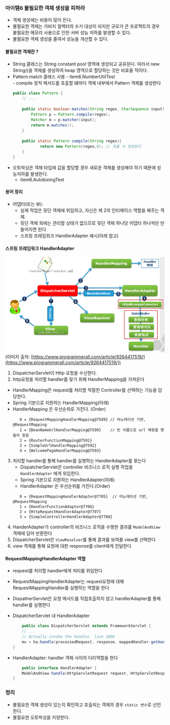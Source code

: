 ### 아이템6 불필요한 객체 생성을 피하라
- 객체 생성에는 비용이 많이 든다. 
- 불필요한 객체는 가비지 컬렉터의 수거 대상이 되지만 규모가 큰 프로젝트의 경우 불필요한 메모리 사용으로 인한 서버 성능 저하를 발생할 수 있다.
- 불필요한 객체 생성을 줄여서 성능을 개선할 수 있다.

#### 불필요한 객체란 ?
- String 클래스는 String constant pool 영역에 생성되고 공유된다. 따라서 new String()을 객체를 생성하여 heap 영역으로 할당하는 것은 비효율 적이다.
- Pattern.match 클래스 사용
      - item6.NumberUtilTest  
      - compile 정적 메서드를 호출할 떄마다 객체 내부에서 Pattern 객체를 생성한다
  ```java
  public class Pattern {
      // ...
        
      public static boolean matches(String regex, CharSequence input) {
          Pattern p = Pattern.compile(regex);
          Matcher m = p.matcher(input);
          return m.matches();
      }
     
      public static Pattern compile(String regex){
              return new Pattern(regex,0); // 호출 시 생성된다
      }
  }
  ```
- 오토박싱은 객체 타입에 값을 할당할 경우 새로운 객체를 생성해야 하기 때문에 성능저하를 발생한다.
  - item6.AutobixingTest 

#### 용어 정리
 - 어댑터(또는 뷰):
   - 실제 작업은 뒷단 객체에 위임하고, 자신은 제 2의 인터페이스 역할을 해주는 객체. 
   - 뒷단 객체 외에는 관리할 상태가 없으므로 뒷단 객체 하나당 어댑터 하나씩만 만들어지면 된다
   - 스프링 프레임워크 HandlerAdapter 예시(아래 참고)

#### 스프링 프레임워크 HandlerAdapter
![image_info](../../images/dispatcher-servlet.png)
(이미지 출처: [https://www.programmerall.com/article/9264417519/](https://www.programmerall.com/article/9264417519/))
1) DispatcherServlet이 Http 요청을 수신한다.
2) http요청을 처리할 handler를 찾기 위해 HandlerMapping을 가져온다
  - HandlerMapping은 request를 처리할 적절한 Controller를 선택하는 기능을 담당한다.
  - Spring 기본으로 지원하는 HandlerMapping(아래)
  - HandlerMapping 은 우선순위로 가진다. (Order)
    ```text
       0 = {RequestMappingHandlerMapping@7589} // 어노테이션 기반, @RequestMapping
       1 = {BeanNameUrlHandlerMapping@7590}    // 빈 이름으로 url 매핑할 핸들러 찾음
       2 = {RouterFunctionMapping@7591}
       3 = {SimpleUrlHandlerMapping@7592}
       4 = {WelcomePageHandlerMapping@7593}
    ```
3) 처리할 handler를 통해 handler를 실행하는 HandlerAdapter를 찾는다
   - DispatcherServlet은 controller 비즈니스 로직 실행 작업을 `HandlerAdapter` 에게 위임한다.
   - Spring 기본으로 지원하는 HandlerAdapter(아래)
   - HandlerAdapter 은 우선순위를 가진다.(Order)
   ```text
      0 = {RequestMappingHandlerAdapter@7705}  // 어노테이션 기반, @RequestMapping
      1 = {HandlerFunctionAdapter@7706}
      2 = {HttpRequestHandlerAdapter@7707}
      3 = {SimpleControllerHandlerAdapter@7708}
   ```
4) HanderAdapter가 controller의 비즈니스 로직을 수행한 결과를 `ModelAndView` 객체에 담아 반환한다
5) DispatcherServlet은 `ViewResolver`를 통해 결과를 보여줄 view를 선택한다
6) view 객체를 통해 요청에 대한 response를 client에게 전달한다 

#### RequestMappingHandlerAdapter 역할
- request를 처리할 handler에게 처리를 위임한다
- RequestMappingHandlerAdapter는 request요청에 대해 RequestMappingHandler를 실행하는 역할을 한다
- DispatherServlet은 요청 메서드를 직접호출하지 않고 handlerAdapter를 통해 handler를 실행한다

- DispatcherServlet 내 HandlerAdapter 
    ```java
        public class DispatcherServlet extends FrameworkServlet {
        // ...
        // Actually invoke the handler. line 1066
        mv = ha.handle(processedRequest, response, mappedHandler.getHandler()); // controller 의 비즈니스 로직을 handler에게 처리하게 한다
    }
- HandlerAdapter: handler 객체 사이의 다리역할을 한다
    ```java
        public interface HandlerAdapter {
        ModelAndView handle(HttpServletRequest request, HttpServletResponse response, Object handler) throws Exception;
    }
    ```

### 정리 
 - 불필요한 객체 생성이 있는지 확인하고 호출되는 객체의 경우 `static 변수`로 선언한다.
 - 불필요한 오토박싱을 지양한다.
